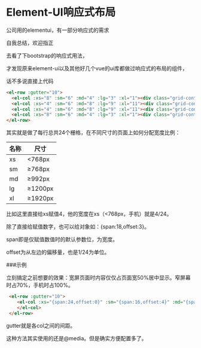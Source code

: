 # Element-UI响应式布局


公司用的elementui，有一部分响应式的需求

自我总结，欢迎指正

<!--more-->

去看了下bootstrap的响应式用法，

才发现原来element-ui以及其他好几个vue的ui库都做过响应式的布局的组件，

话不多说直接上代码

```html
<el-row :gutter="10">
  <el-col :xs="8" :sm="6" :md="4" :lg="3" :xl="1"><div class="grid-content bg-purple"></div></el-col>
  <el-col :xs="4" :sm="6" :md="8" :lg="9" :xl="11"><div class="grid-content bg-purple-light"></div></el-col>
  <el-col :xs="4" :sm="6" :md="8" :lg="9" :xl="11"><div class="grid-content bg-purple"></div></el-col>
  <el-col :xs="8" :sm="6" :md="4" :lg="3" :xl="1"><div class="grid-content bg-purple-light"></div></el-col>
</el-row>
```
其实就是做了每行总共24个栅格，在不同尺寸的页面上如何分配宽度比例：

|名称      | 尺寸       |
|---------|-----------| 
| xs     | <768px        
| sm     | ≥768px         
| md     | ≥992px
| lg     | ≥1200px
| xl     | ≥1920px

比如这里直接给xs赋值4，他的宽度在xs（<768px，手机）就是4/24。

除了直接给赋值数字，也可以给对象如：{span:18,offset:3}。

span即是仅赋值数值时的默认参数位，为宽度。

offset为从左边的偏移量，也是1/24为单位。

###示例

立刻搞定之前想要的效果：宽屏页面时内容仅仅占页面宽50%居中显示。窄屏幕时占70%，手机时占100%。

```html
 <el-row :gutter="10">
    <el-col :xs="{span:24,offset:0}" :sm="{span:16,offset:4}" :md="{span:12,offset:6}">
    </el-col>
 </el-row>
```

gutter就是各col之间的间距。

这种方法其实使用的还是@media。但是确实方便配置多了。
